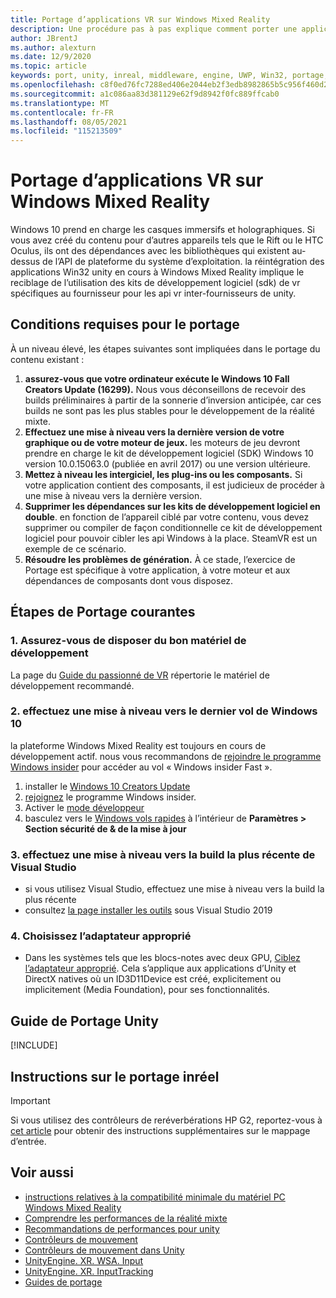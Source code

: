 ```yaml
---
title: Portage d’applications VR sur Windows Mixed Reality
description: Une procédure pas à pas explique comment porter une application immersif existante vers Windows Mixed Reality.
author: JBrentJ
ms.author: alexturn
ms.date: 12/9/2020
ms.topic: article
keywords: port, unity, inreal, middleware, engine, UWP, Win32, portage, HoloLens 1ère génération, casque de réalité mixte, casque de réalité windows mixte, migration, Windows 10, mappage d’entrée,
ms.openlocfilehash: c8f0ed76fc7288ed406e2044eb2f3edb8982865b5c956f460d2bc1b815e503df
ms.sourcegitcommit: a1c086aa83d381129e62f9d8942f0fc889ffcab0
ms.translationtype: MT
ms.contentlocale: fr-FR
ms.lasthandoff: 08/05/2021
ms.locfileid: "115213509"
---
```

# <a name="porting-vr-apps-to-windows-mixed-reality"></a>Portage d’applications VR sur Windows Mixed Reality

Windows 10 prend en charge les casques immersifs et holographiques. Si vous avez créé du contenu pour d’autres appareils tels que le Rift ou le HTC Oculus, ils ont des dépendances avec les bibliothèques qui existent au-dessus de l’API de plateforme du système d’exploitation. la réintégration des applications Win32 unity en cours à Windows Mixed Reality implique le reciblage de l’utilisation des kits de développement logiciel (sdk) de vr spécifiques au fournisseur pour les api vr inter-fournisseurs de unity.

## <a name="porting-requirements"></a>Conditions requises pour le portage

À un niveau élevé, les étapes suivantes sont impliquées dans le portage du contenu existant :
1. **assurez-vous que votre ordinateur exécute le Windows 10 Fall Creators Update (16299).** Nous vous déconseillons de recevoir des builds préliminaires à partir de la sonnerie d’inversion anticipée, car ces builds ne sont pas les plus stables pour le développement de la réalité mixte.
2. **Effectuez une mise à niveau vers la dernière version de votre graphique ou de votre moteur de jeux.** les moteurs de jeu devront prendre en charge le kit de développement logiciel (SDK) Windows 10 version 10.0.15063.0 (publiée en avril 2017) ou une version ultérieure.
3. **Mettez à niveau les intergiciel, les plug-ins ou les composants.** Si votre application contient des composants, il est judicieux de procéder à une mise à niveau vers la dernière version.
4. **Supprimer les dépendances sur les kits de développement logiciel en double**. en fonction de l’appareil ciblé par votre contenu, vous devez supprimer ou compiler de façon conditionnelle ce kit de développement logiciel pour pouvoir cibler les api Windows à la place. SteamVR est un exemple de ce scénario.
5. **Résoudre les problèmes de génération.** À ce stade, l’exercice de Portage est spécifique à votre application, à votre moteur et aux dépendances de composants dont vous disposez.

## <a name="common-porting-steps"></a>Étapes de Portage courantes

### <a name="1-make-sure-you-have-the-right-development-hardware"></a>1. Assurez-vous de disposer du bon matériel de développement

La page du [Guide du passionné de VR](/windows/mixed-reality/enthusiast-guide/windows-mixed-reality-minimum-pc-hardware-compatibility-guidelines) répertorie le matériel de développement recommandé.

### <a name="2-upgrade-to-the-latest-flight-of-windows-10"></a>2. effectuez une mise à niveau vers le dernier vol de Windows 10

la plateforme Windows Mixed Reality est toujours en cours de développement actif. nous vous recommandons de [rejoindre le programme Windows insider](https://insider.windows.com/) pour accéder au vol « Windows insider Fast ».
1. installer le [Windows 10 Creators Update](https://www.microsoft.com/software-download/windows10)
2. [rejoignez](https://insider.windows.com/) le programme Windows insider.
3. Activer le [mode développeur](/windows/uwp/get-started/enable-your-device-for-development)
4. basculez vers le [Windows vols rapides](/archive/blogs/uktechnet/joining-insider-preview) à l’intérieur de **Paramètres > Section sécurité de & de la mise à jour**

### <a name="3-upgrade-to-the-most-recent-build-of-visual-studio"></a>3. effectuez une mise à niveau vers la build la plus récente de Visual Studio
* si vous utilisez Visual Studio, effectuez une mise à niveau vers la build la plus récente
* consultez [la page installer les outils](../install-the-tools.md#installation-checklist) sous Visual Studio 2019

### <a name="4-choose-the-correct-adapter"></a>4. Choisissez l’adaptateur approprié
* Dans les systèmes tels que les blocs-notes avec deux GPU, [Ciblez l’adaptateur approprié](../native/rendering-in-directx.md#hybrid-graphics-pcs-and-mixed-reality-applications). Cela s’applique aux applications d’Unity et DirectX natives où un ID3D11Device est créé, explicitement ou implicitement (Media Foundation), pour ses fonctionnalités.

## <a name="unity-porting-guidance"></a>Guide de Portage Unity

[!INCLUDE[](includes/unity-porting-guidance.md)]

## <a name="unreal-porting-guidance"></a>Instructions sur le portage inréel

> [!IMPORTANT]
> Si vous utilisez des contrôleurs de reréverbérations HP G2, reportez-vous à [cet article](../unreal/unreal-reverb-g2-controllers.md) pour obtenir des instructions supplémentaires sur le mappage d’entrée.

## <a name="see-also"></a>Voir aussi
* [instructions relatives à la compatibilité minimale du matériel PC Windows Mixed Reality](/windows/mixed-reality/enthusiast-guide/windows-mixed-reality-minimum-pc-hardware-compatibility-guidelines)
* [Comprendre les performances de la réalité mixte](../platform-capabilities-and-apis/understanding-performance-for-mixed-reality.md)
* [Recommandations de performances pour unity](../unity/performance-recommendations-for-unity.md)
* [Contrôleurs de mouvement](../../design/motion-controllers.md)
* [Contrôleurs de mouvement dans Unity](../unity/motion-controllers-in-unity.md)
* [UnityEngine. XR. WSA. Input](https://docs.unity3d.com/ScriptReference/XR.WSA.Input.InteractionManager.html)
* [UnityEngine. XR. InputTracking](https://docs.unity3d.com/ScriptReference/XR.InputTracking.html)
* [Guides de portage](porting-guides.md)